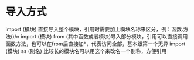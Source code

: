 # 导入方式
import (模块)    直接导入整个模块，引用时需要加上模块名称来区分，例：函数.方法()/n
import (模块)   from   (其中函数或者模块)导入部分模块，引用可以直接调用函数方法，也可以在from后直接加*，代表访问全部，基本跟第一个无异
import (模块) as (别名)    比较长的模块名可以用这个来改名一个别称，方便引用
